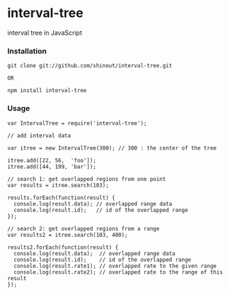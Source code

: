 interval-tree
==========
interval tree in JavaScript

### Installation ###
    git clone git://github.com/shinout/interval-tree.git

    OR

    npm install interval-tree

### Usage ###
    var IntervalTree = require('interval-tree');

    // add interval data

    var itree = new IntervalTree(300); // 300 : the center of the tree

    itree.add([22, 56,  'foo']);
    itree.add([44, 199, 'bar']);

    // search 1: get overlapped regions from one point
    var results = itree.search(103);

    results.forEach(function(result) {
      console.log(result.data); // overlapped range data
      console.log(result.id);   // id of the overlapped range
    });

    // search 2: get overlapped regions from a range
    var results2 = itree.search(103, 400);

    results2.forEach(function(result) {
      console.log(result.data);  // overlapped range data
      console.log(result.id);    // id of the overlapped range
      console.log(result.rate1); // overlapped rate to the given range
      console.log(result.rate2); // overlapped rate to the range of this result
    });


